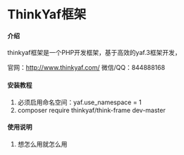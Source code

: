 # ThinkYaf框架

#### 介绍

thinkyaf框架是一个PHP开发框架，基于高效的yaf.3框架开发，

官网：http://www.thinkyaf.com/
微信/QQ：844888168


#### 安装教程

1. 必须启用命名空间：yaf.use_namespace = 1
2. composer require thinkyaf/think-frame dev-master

#### 使用说明

1. 想怎么用就怎么用
